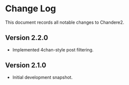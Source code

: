 Change Log
==========
This document records all notable changes to Chandere2.


**Version 2.2.0**
-----------------
* Implemented 4chan-style post filtering.


**Version 2.1.0**
-----------------
* Initial development snapshot.

